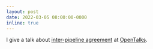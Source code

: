 ```yaml
---
layout: post
date: 2022-03-05 08:00:00-0000
inline: true
---
```


I give a talk about [inter-pipeline agreement](https://www.biorxiv.org/content/10.1101/2021.12.01.470790v3) at [OpenTalks](https://www.bilibili.com/video/BV1nZ4y1W7Ee?p=30).